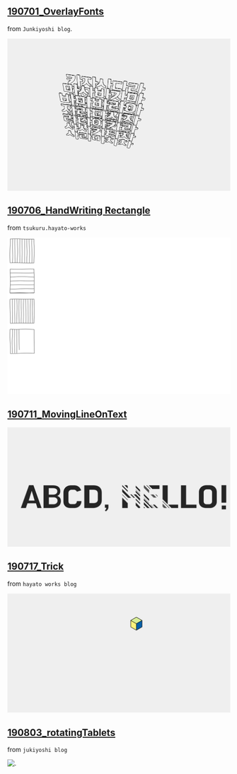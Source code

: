 ## [190701_OverlayFonts](190701_OverlayFonts/Readme.md)

from `Junkiyoshi blog`.

![.](190701_OverlayFonts/190701_OverlayFonts.gif)  


## [190706_HandWriting Rectangle](190706_HandWritingRectangle/Readme.md)  

from `tsukuru.hayato-works`

![.](190706_HandWritingRectangle/190706_HandWritingRectangle.gif)

## [190711_MovingLineOnText](190711_MovingLineOnText/Readme.md)

![.](190711_MovingLineOnText/190711_MovingLineOnText.gif)  

## [190717_Trick](190717_Trick/Readme.md)

from `hayato works blog`

![.](190717_Trick/190717_Trick.gif)


## [190803_rotatingTablets](190803_rotatingTablets/Readme.md)

from `jukiyoshi blog`

![.](190803_rotatingTablets/190803_rotatingTablets.gif)